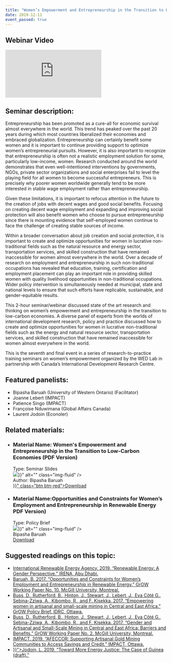 ```yaml
---
title: "Women’s Empowerment and Entrepreneurship in the Transition to Low-Carbon Economies"
date: 2019-12-11
event_passed: true
---
```


<section>
	<div class="row mb-5">
		<div class="col">
			<div class="people-card-container">
				<h2 class="sr-only">Webinar Video</h2>
				<div class="embed-responsive embed-responsive-16by9 my-2">
					<iframe class="embed-responsive-item" src="https://www.youtube.com/embed/TtOu4FcAnjU" frameborder="0" allow="autoplay; encrypted-media" allowfullscreen></iframe>
				</div>
			</div>
		</div>
	</div>
</section>

<!--
<section>
	<div class="row mb-5">
		<div class="col"> 
			<div class="people-card-container">
				<div class="people-name">
					<h2 class="mt-1">Register for the seminar/webinar:</h2>
				</div>
				<div class="people-author">
					<dl class="row">
						<dt class="col-sm-2">Title:</dt>
						<dd class="col-sm-10">Women’s Empowerment and Entrepreneurship in the Transition to Low-Carbon Economies</dd>

						<dt class="col-sm-2">Location:</dt>
						<dd class="col-sm-10">In Ottawa or remotely via Zoom</dd>


						<dt class="col-sm-2">Date:</dt>
						<dd class="col-sm-10">Wednesday, December 11, 2019</dd>

						<dt class="col-sm-2">Time:</dt>
						<dd class="col-sm-10">1:00-3:00pm (<abbr>EST</abbr>)</dd>

						<dt class="col-sm-2">Duration:</dt>
						<dd class="col-sm-10">2 Hours</dd>
					</dl>
				</div>
				<div class="people-title">
				</div>
				<div class="people-btn">
					<a target="_blank" href="https://forms.gle/miSYeFit19rTUMmBA" class="btn btn-red btn-lg">Attend in person</a>
					<a target="_blank" href="https://zoom.us/webinar/register/WN_bwS4IwFsTMG2qGeZQEEJHA" class="btn btn-red btn-lg ml-3">Join online</a>
				</div>
			</div>
		</div>

	</div>
</section>
-->

<section>
    <h2>Seminar description:</h2>
    <p>Entrepreneurship has been promoted as a cure-all for economic survival almost everywhere in the world. This trend has peaked over the past 20 years during which most countries liberalized their economies and embraced globalization. Entrepreneurship can certainly benefit some women and it is important to continue providing support to optimize women’s entrepreneurial pursuits. However, it is also important to recognize that entrepreneurship is often not a realistic employment solution for some, particularly low-income, women. Research conducted around the world demonstrates that even well-intentioned interventions by governments, NGOs, private sector organizations and social enterprises fail to level the playing field for all women to become successful entrepreneurs. This is precisely why poorer women worldwide generally tend to be more interested in stable wage employment rather than entrepreneurship.</p>
    <p>Given these limitations, it is important to refocus attention in the future to the creation of jobs with decent wages and good social benefits. Focusing on creating decent wage employment and expanding and improving social protection will also benefit women who choose to pursue entrepreneurship since there is mounting evidence that self-employed women continue to face the challenge of creating stable sources of income.</p>
    <p>Within a broader conversation about job creation and social protection, it is important to create and optimize opportunities for women in lucrative non-traditional fields such as the natural resource and energy sector, transportation services, and skilled construction that have remained inaccessible for women almost everywhere in the world. Over a decade of research on employment and entrepreneurship in such non-traditional occupations has revealed that education, training, certification and employment placement can play an important role in providing skilled women with quality livelihood opportunities in non-traditional occupations. Wider policy intervention is simultaneously needed at municipal, state and national levels to ensure that such efforts have replicable, sustainable, and gender-equitable results.</p>
    <p>This 2-hour seminar/webinar discussed state of the art research and thinking on women’s empowerment and entrepreneurship in the transition to low-carbon economies. A diverse panel of experts from the worlds of international development research, policy and practice discussed how to create and optimize opportunities for women in lucrative non-traditional fields such as the energy and natural resource sector, transportation services, and skilled construction that have remained inaccessible for women almost everywhere in the world.</p>
    <p>This is the seventh and final event in a series of research-to-practice training seminars on women’s empowerment organized by the <abbr>WED</abbr> Lab in partnership with Canada’s International Development Research Centre.</p>
</section>

<section>
  <h2>
      Featured panelists:
  </h2>
  <ul class="list-disc list-inside">
      <li>Bipasha Baruah (University of Western Ontario) (Facilitator)</li>
      <li>Joanne Lebert (IMPACT)</li>
      <li>Patience Singo (IMPACT)</li>
      <li>Françoise Nduwimana (Global Affairs Canada)</li>
      <li>Laurent Jodoin (Econoler)</li>
  </ul>
</section>

<section>
	<h2>Related materials:</h2>
	<ul class="row list-unstyled">
		<li class="col-md-6 my-3">
			<div class="people-card-container">
				<div class="people-name">
					<h3 class="mt-1"><span class="sr-only">Material Name: </span>Women's Empowerment and Entrepreneurship in the Transition to Low-Carbon Economies (PDF Version)</h3>
				</div>
				<div class="people-type">
					<span class="sr-only">Type: </span>Seminar Slides
				</div>
				<div class="people-img">
					<img src="{{< relURL "/images/seminars/entrepreneurship-low-carbon/thumbnail.png" >}}" alt="" class="img-fluid" />
				</div>
				<div class="people-title">
					<span class="sr-only">Author: </span>Bipasha Baruah 
				</div>
				<div class="people-btn">
					<a href="{{< relURL "/resources/seminars/entrepreneurship-low-carbon/slides.pdf" >}}" class="btn btn-red">Download</a>
				</div>
			</div>
		</li>
		<li class="col-md-6 my-3">
			<div class="people-card-container">
				<div class="people-name">
					<h3 class="mt-1"><span class="sr-only">Material Name:</span>Opportunities and Constraints for Women’s Employment and Entrepreneurship in Renewable Energy <span class="sr-only"><abbr>PDF</abbr> Version)</span></h3>
				</div>
				<div class="people-type">
					<span class="sr-only">Type: </span>Policy Brief
				</div>
				<div class="people-img">
					<img src="{{< relURL "/images/seminars/entrepreneurship-low-carbon/gpb-3.jpg" >}}" alt="" class="img-fluid" />
				</div>
				<div class="people-title">
					Bipasha Baruah
				</div>
				<div class="people-btn">
					<a href="http://grow.research.mcgill.ca/publications/policy-briefs/gpb-2017-03.pdf" class="btn btn-red">Download</a>
				</div>
			</div>
		</li>
	</ul>
</section>

<section>
  <h2>Suggested readings on this topic:</h2>
  <ul class="list-unstyled">
      <li class="my-4"><a target="_blank" href="https://www.irena.org/publications/2019/Jan/Renewable-Energy-A-Gender-Perspective">International Renewable Energy Agency. 2019. “Renewable Energy: A Gender Perspective.” IRENA, Abu Dhabi.</a></li>
      <li class="my-4"><a target="_blank" href="http://grow.research.mcgill.ca/publications/working-papers/gwp-2017-10.pdf">Baruah, B. 2017. “Opportunities and Constraints for Women’s Employment and Entrepreneurship in Renewable Energy.” GrOW Working Paper No. 10. McGill University, Montreal.</a></li>
      <li class="my-4"><a target="_blank" href="https://idl-bnc-idrc.dspacedirect.org/bitstream/handle/10625/56530/IDL-56530.pdf?sequence=2&isAllowed=y">Buss, D., Rutherford, B., Hinton, J., Stewart, J., Lebert, J., Eva Côté G., Sebina-Zziwa, A., Kibombo, R., and F. Kisekka. 2017. “Empowering women in artisanal and small-scale mining in Central and East Africa.” GrOW Policy Brief. IDRC, Ottawa.   </a></li>
      <li class="my-4"><a target="_blank" href="https://grow.research.mcgill.ca/publications/working-papers/gwp-2017-02.pdf">Buss, D., Rutherford, B., Hinton, J., Stewart, J., Lebert, J., Eva Côté G., Sebina-Zziwa, A., Kibombo, R., and F. Kisekka. 2017. “Gender and Artisanal and Small-Scale Mining in Central and East Africa: Barriers and Benefits.” GrOW Working Paper No. 2. McGill University, Montreal.</a></li>
      <li class="my-4"><a target="_blank" href="https://impacttransform.org/wp-content/uploads/2019/10/AFECCOR-brochure_Sept-2019-EN_Web-2.pdf">IMPACT. 2019. “AFECCOR: Supporting Artisanal Gold Mining Communities to Access Savings and Credit.” IMPACT, Ottawa.</a></li>
      <li class="my-4"><a target="_blank" href="{{< relURL "/resources/seminars/entrepreneurship-low-carbon/article.pdf" >}}">Jodoin, L. 2019. “Toward More Energy Justice: The Case of Guinea (draft).”</a></li>
  </ul>
</section>

